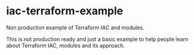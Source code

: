 # iac-terraform-example
Non production example of Terraform IAC and modules.

This is not production ready and just a basic example to help people learn about Terraform IAC, modules and its approach. 
